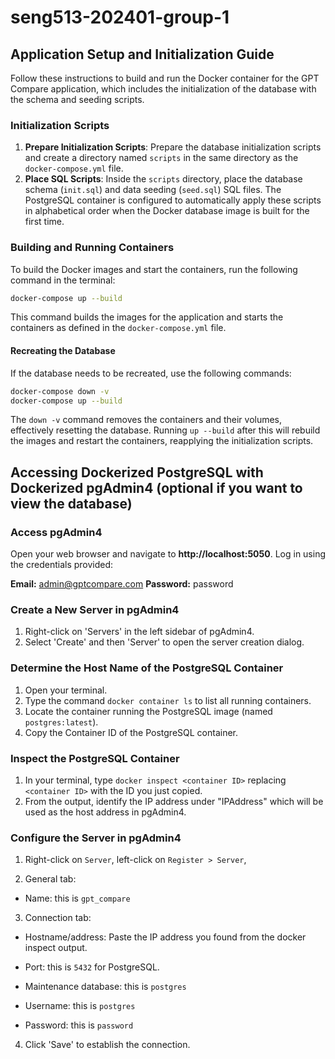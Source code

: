 # seng513-202401-group-1

## Application Setup and Initialization Guide

Follow these instructions to build and run the Docker container for the GPT Compare application, which includes the initialization of the database with the schema and seeding scripts.

### Initialization Scripts

1. **Prepare Initialization Scripts**: Prepare the database initialization scripts and create a directory named `scripts` in the same directory as the `docker-compose.yml` file.
2. **Place SQL Scripts**: Inside the `scripts` directory, place the database schema (`init.sql`) and data seeding (`seed.sql`) SQL files. The PostgreSQL container is configured to automatically apply these scripts in alphabetical order when the Docker database image is built for the first time.

### Building and Running Containers

To build the Docker images and start the containers, run the following command in the terminal:

```bash
docker-compose up --build
```

This command builds the images for the application and starts the containers as defined in the `docker-compose.yml` file.

#### Recreating the Database

If the database needs to be recreated, use the following commands:

```bash
docker-compose down -v
docker-compose up --build
```

The `down -v` command removes the containers and their volumes, effectively resetting the database. Running `up --build` after this will rebuild the images and restart the containers, reapplying the initialization scripts.

## Accessing Dockerized PostgreSQL with Dockerized pgAdmin4 (optional if you want to view the database)

### Access pgAdmin4

Open your web browser and navigate to **http://localhost:5050**.
Log in using the credentials provided:

**Email:** admin@gptcompare.com
**Password:** password

### Create a New Server in pgAdmin4

1. Right-click on 'Servers' in the left sidebar of pgAdmin4.
2. Select 'Create' and then 'Server' to open the server creation dialog.

### Determine the Host Name of the PostgreSQL Container

1. Open your terminal.
2. Type the command `docker container ls` to list all running containers.
3. Locate the container running the PostgreSQL image (named `postgres:latest`).
4. Copy the Container ID of the PostgreSQL container.

### Inspect the PostgreSQL Container

1. In your terminal, type `docker inspect <container ID>` replacing `<container ID>` with the ID you just copied.
2. From the output, identify the IP address under "IPAddress" which will be used as the host address in pgAdmin4.

### Configure the Server in pgAdmin4

1. Right-click on `Server`, left-click on `Register > Server`, 

2. General tab:

- Name: this is `gpt_compare`

3. Connection tab:
    
- Hostname/address: Paste the IP address you found from the docker inspect output.
    
- Port: this is `5432` for PostgreSQL.
    
- Maintenance database: this is `postgres`
    
- Username: this is `postgres`
    
- Password: this is `password`

4. Click 'Save' to establish the connection.
